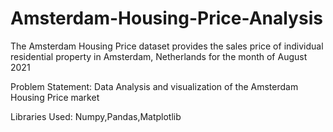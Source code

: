 # Amsterdam-Housing-Price-Analysis

The Amsterdam Housing Price dataset provides the sales price of individual residential property in Amsterdam, Netherlands for the month of August 2021


Problem Statement: 
Data Analysis and visualization of the Amsterdam Housing Price market


Libraries Used: 
Numpy,Pandas,Matplotlib
